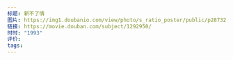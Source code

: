 ```yaml
---
标题: 新不了情
图片: https://img1.doubanio.com/view/photo/s_ratio_poster/public/p2873299530.webp
链接: https://movie.douban.com/subject/1292950/
时时: "1993"
评价: 
tags:
---
```


